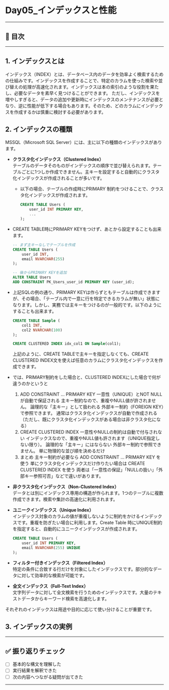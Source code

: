 # Day05_インデックスと性能

---
## 🎯 目次
---

## 1. インデックスとは
インデックス（INDEX）とは、データベース内のデータを効率よく検索するための仕組みです。インデックスを作成することで、特定のカラムを使った検索や並び替えの処理が高速化されます。インデックスは本の索引のような役割を果たし、必要なデータを素早く見つけることができます。
ただし、インデックスを増やしすぎると、データの追加や更新時にインデックスのメンテナンスが必要となり、逆に性能が低下する場合もあります。そのため、どのカラムにインデックスを作成するかは慎重に検討する必要があります。

## 2. インデックスの種類

MSSQL（Microsoft SQL Server）には、主に以下の種類のインデックスがあります。

- **クラスタ化インデックス（Clustered Index）**  
  テーブルのデータそのものがインデックスの順序で並び替えられます。テーブルごとに1つしか作成できません。主キーを設定すると自動的にクラスタ化インデックスが作成されることが多いです。
  - 以下の場合、テーブルの作成時にPRIMARY 制約をつけることで、クラスタ化インデックスが作成されます。
    ```sql
    CREATE TABLE Users (
        user_id INT PRIMARY KEY,
        ...
    );
    ```
- CREATE TABLE時にPRIMARY KEYをつけず、あとから設定することも出来ます。
    ```sql
    -- まず主キーなしでテーブルを作成
    CREATE TABLE Users (
        user_id INT,
        email NVARCHAR(255)
    );

    -- 後からPRIMARY KEYを追加
    ALTER TABLE Users
    ADD CONSTRAINT PK_Users_user_id PRIMARY KEY (user_id);
    ```
- 上記SQLの例の通り、PRIMARY KEYは作らずともテーブルは作成できますが、その場合、「テーブル内で一意に行を特定できるカラムが無い」状態になります。しかし、実務では主キーをつけるのが一般的です。以下のようにすることも出来ます。
    ```sql
    CREATE TABLE Sample (
        col1 INT,
        col2 NVARCHAR(100)
    );

    CREATE CLUSTERED INDEX idx_col1 ON Sample(col1);
    ```
    上記のように、CREATE TABLEで主キーを指定しなくても、CREATE CLUSTERED INDEX文を使えば任意のカラムにクラスタ化インデックスを作成できます。

- では、PRIMARY制約をした場合と、CLUSTERED INDEXにした場合で何が違うのかというと
    1. ADD CONSTRAINT ... PRIMARY KEY
        一意性（UNIQUE）とNOT NULLが自動で保証される
        主キー制約なので、重複やNULL値が許されません。
        論理的な「主キー」として扱われる
        外部キー制約（FOREIGN KEY）で参照できます。
        通常はクラスタ化インデックスが自動で作成される（ただし、既にクラスタ化インデックスがある場合は非クラスタ化になる）
    2. CREATE CLUSTERED INDEX
        一意性やNULLの制約は自動で付与されない
        インデックスなので、重複やNULL値も許されます（UNIQUE指定しない限り）。
        論理的な「主キー」にはならない
        外部キー制約で参照できません。
        単に物理的な並び順を決めるだけ
    3. まとめ
        主キー制約が必要なら ADD CONSTRAINT ... PRIMARY KEY を使う
        単にクラスタ化インデックスだけ作りたい場合は CREATE CLUSTERED INDEX を使う
        両者は「一意性の保証」「NULLの扱い」「外部キー参照可否」などで違いがあります。

- **非クラスタ化インデックス（Non-Clustered Index）**  
  データとは別にインデックス専用の構造が作られます。1つのテーブルに複数作成できます。検索や集計の高速化に利用されます。

- **ユニークインデックス（Unique Index）**  
  インデックス対象のカラムの値が重複しないように制約をかけるインデックスです。重複を防ぎたい場合に利用します。Create Table 時にUNIQUE制約を指定すると、自動的にユニークインデックスが作成されます。
    ```sql
    CREATE TABLE Users (
        user_id INT PRIMARY KEY,
        email NVARCHAR(255) UNIQUE
    );
    ```

- **フィルター付きインデックス（Filtered Index）**  
  特定の条件に合致する行だけを対象にしたインデックスです。部分的なデータに対して効率的な検索が可能です。

- **全文インデックス（Full-Text Index）**  
  文字列データに対して全文検索を行うためのインデックスです。大量のテキストデータからキーワード検索を高速化します。

それぞれのインデックスは用途や目的に応じて使い分けることが重要です。




## 3. インデックスの実例









---

## ✅ 振り返りチェック

- [ ] 基本的な構文を理解した
- [ ] 実行結果を解釈できた
- [ ] 次の内容へつながる疑問が出てきた

---
